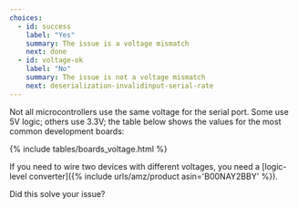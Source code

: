 ```yaml
---
choices:
  - id: success
    label: "Yes"
    summary: The issue is a voltage mismatch
    next: done
  - id: voltage-ok
    label: "No"
    summary: The issue is not a voltage mismatch
    next: deserialization-invalidinput-serial-rate
---
```


Not all microcontrollers use the same voltage for the serial port.
Some use 5V logic; others use 3.3V; the table below shows the values for the most common development boards:

{% include tables/boards_voltage.html %}

If you need to wire two devices with different voltages, you need a [logic-level converter]({% include urls/amz/product asin='B00NAY2BBY' %}).

Did this solve your issue?